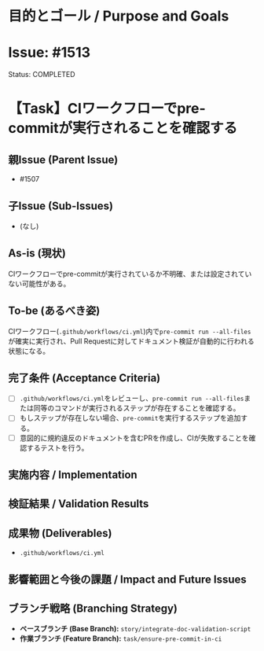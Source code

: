 # 目的とゴール / Purpose and Goals
# Issue: #1513
Status: COMPLETED
# 【Task】CIワークフローでpre-commitが実行されることを確認する

## 親Issue (Parent Issue)
- #1507

## 子Issue (Sub-Issues)
- (なし)

## As-is (現状)
CIワークフローでpre-commitが実行されているか不明確、または設定されていない可能性がある。

## To-be (あるべき姿)
CIワークフロー(`.github/workflows/ci.yml`)内で`pre-commit run --all-files`が確実に実行され、Pull Requestに対してドキュメント検証が自動的に行われる状態になる。

## 完了条件 (Acceptance Criteria)
- [ ] `.github/workflows/ci.yml`をレビューし、`pre-commit run --all-files`または同等のコマンドが実行されるステップが存在することを確認する。
- [ ] もしステップが存在しない場合、`pre-commit`を実行するステップを追加する。
- [ ] 意図的に規約違反のドキュメントを含むPRを作成し、CIが失敗することを確認するテストを行う。

## 実施内容 / Implementation

## 検証結果 / Validation Results

## 成果物 (Deliverables)
- `.github/workflows/ci.yml`

## 影響範囲と今後の課題 / Impact and Future Issues

## ブランチ戦略 (Branching Strategy)
- **ベースブランチ (Base Branch):** `story/integrate-doc-validation-script`
- **作業ブランチ (Feature Branch):** `task/ensure-pre-commit-in-ci`
